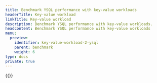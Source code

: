 ```yaml
---
title: Benchmark YSQL performance with key-value workloads
headerTitle: Key-value workload
linkTitle: Key-value workload
description: Benchmark YSQL performance with key-value workloads.
headcontent: Benchmark YSQL performance with key-value workloads
menu:
  preview:
    identifier: key-value-workload-2-ysql
    parent: benchmark
    weight: 6
type: docs
private: true
---
```

<!-- Page DISABLED for lack of content -->

{{<api-tabs>}}
